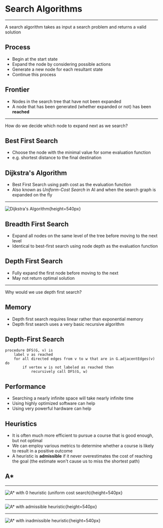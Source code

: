 Search Algorithms
================

---

A search algorithm takes as input a search problem and returns a valid solution

Process
-------

- Begin at the start state
- Expand the node by considering possible actions
- Generate a new node for each resultant state
- Continue this process

Frontier
--------

- Nodes in the search tree that have not been expanded
- A node that has been generated (whether expanded or not) has been **reached**

---

How do we decide which node to expand next as we search?

Best First Search
-----------------

- Choose the node with the minimal value for some evaluation function
- e.g. shortest distance to the final destination

Dijkstra's Algorithm
--------------------

- Best First Search using path cost as the evaluation function
- Also known as *Uniform-Cost Search* in AI and when the search graph is expanded on the fly

---

![Dijkstra's Algorithm](https://upload.wikimedia.org/wikipedia/commons/5/57/Dijkstra_Animation.gif){height=540px}

Breadth First Search
--------------------

- Expand all nodes on the same level of the tree before moving to the next level
- Identical to best-first search using node depth as the evaluation function

Depth First Search
------------------

- Fully expand the first node before moving to the next
- May not return optimal solution

---

Why would we use depth first search?

Memory
------

- Depth first search requires linear rather than exponential memory
- Depth first search uses a very basic recursive algorithm

Depth-First Search
------------------

```
procedure DFS(G, v) is
    label v as reached
    for all directed edges from v to w that are in G.adjacentEdges(v) do
        if vertex w is not labeled as reached then
            recursively call DFS(G, w)
```

Performance
----------

- Searching a nearly infinite space will take nearly infinite time
- Using highly optimized software can help
- Using very powerful hardware can help


Heuristics
----------

- It is often much more efficient to pursue a course that is good enough, but not optimal
- We can employ various metrics to determine whether a course is likely to result in a positive outcome
- A heuristic is **admissible** if it never overestimates the cost of reaching the goal (the estimate won't cause us to miss the shortest path)

A*
---

---

![A* with 0 heuristic (uniform cost search)](https://upload.wikimedia.org/wikipedia/commons/2/23/Dijkstras_progress_animation.gif){height=540px}

---

![A* with admissible heuristic](https://upload.wikimedia.org/wikipedia/commons/5/5d/Astar_progress_animation.gif){height=540px}

---

![A* with inadmissible heuristic](https://upload.wikimedia.org/wikipedia/commons/8/85/Weighted_A_star_with_eps_5.gif){height=540px}
